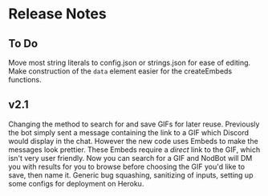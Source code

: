 # Release Notes

## To Do
Move most string literals to config.json or strings.json for ease of editing.
Make construction of the `data` element easier for the createEmbeds functions.

## v2.1
Changing the method to search for and save GIFs for later reuse. Previously the bot simply sent a message containing the link to a GIF which Discord would display in the chat. However the new code uses Embeds to make the messages look prettier. These Embeds require a *direct* link to the GIF, which isn't very user friendly. Now you can search for a GIF and NodBot will DM you with results for you to browse before choosing the GIF you'd like to save, then name it.
Generic bug squashing, sanitizing of inputs, setting up some configs for deployment on Heroku.